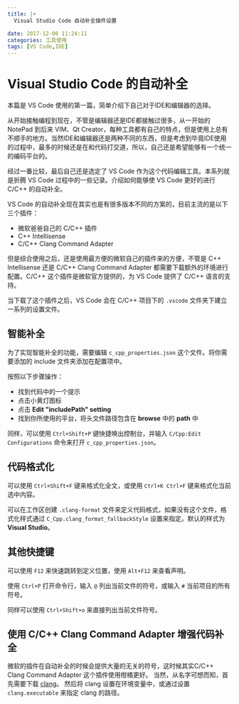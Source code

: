 ```yaml
---
title: |+
  Visual Studio Code 自动补全插件设置

date: 2017-12-06 11:24:11
categories: 工具使用
tags: [VS Code,IDE]
---
```

# Visual Studio Code 的自动补全

本篇是 VS Code 使用的第一篇，简单介绍下自己对于IDE和编辑器的选择。

从开始接触编程到现在，不管是编辑器还是IDE都接触过很多，从一开始的 NotePad 到后来 VIM、Qt Creator，每种工具都有自己的特点，但是使用上总有不顺手的地方。当然IDE和编辑器还是两种不同的东西，但是考虑到毕竟IDE使用的过程中，最多的时候还是在和代码打交道，所以，自己还是希望能够有一个统一的编码平台的。

经过一番比较，最后自己还是选定了 VS Code 作为这个代码编辑工具。本系列就是折腾 VS Code 过程中的一些记录。介绍如何能够使 VS Code 更好的进行 C/C++ 的自动补全。

VS Code 的自动补全现在其实也是有很多版本不同的方案的，目前主流的是以下三个插件：
* 微软爸爸自己的 C/C++ 插件
* C++ Intellisense
* C/C++ Clang Command Adapter

但是综合使用之后，还是使用最方便的微软自己的插件来的方便，不管是 C++ Intellisense 还是 C/C++ Clang Command Adapter 都需要下载额外的环境进行配置。C/C++ 这个插件是微软官方提供的，为 VS Code 提供了 C/C++ 语言的支持。

当下载了这个插件之后，VS Code 会在 C/C++ 项目下的 `.vscode` 文件夹下建立一系列的设置文件。

## 智能补全
为了实现智能补全的功能，需要编辑 `c_cpp_properties.json` 这个文件。将你需要添加的 include 文件夹添加在配置项中。

按照以下步骤操作：
* 找到代码中的一个提示
* 点击小黄灯图标
* 点击 **Edit "includePath" setting**
* 找到你所使用的平台，将头文件路径包含在 **browse** 中的 **path** 中

同样，可以使用 `Ctrl+Shift+P` 键快捷唤出控制台，并输入 `C/Cpp:Edit Configurations` 命令来打开 `c_cpp_properties.json`。

## 代码格式化
可以使用 `Ctrl+Shift+F` 键来格式化全文，或使用 `Ctrl+K Ctrl+F` 键来格式化当前选中内容。

可以在工作区创建 `.clang-format` 文件来定义代码格式，如果没有这个文件，格式化样式通过 `C_Cpp.clang_format_fallbackStyle` 设置来指定。默认的样式为 **Visual Studio**。

## 其他快捷键
可以使用 `F12` 来快速跳转到定义位置，使用 `Alt+F12` 来查看声明。 

使用 `Ctrl+P` 打开命令行，输入 `@` 列出当前文件的符号，或输入 `#` 当前项目的所有符号。 

同样可以使用 `Ctrl+Shift+o` 来直接列出当前文件符号。

## 使用 C/C++ Clang Command Adapter 增强代码补全
微软的插件在自动补全的时候会提供大量的无关的符号，这时候其实C/C++ Clang Command Adapter 这个插件使用柑橘更好。
当然，从名字可想而知，首先需要下载 [clang](http://clang.llvm.org/)。
然后将 clang 设置在环境变量中，或通过设置 `clang.executable` 来指定 clang 的路径。
